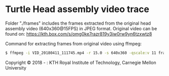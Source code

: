 # Turtle Head assembly video trace

Folder "./frames" includes the frames extracted from the original head assembly video (640x360@15FPS) in JPEG format.
Original video can be found on: https://kth.box.com/s/omg0ke7razr819y3iw0rw9yn6tzxwtz8 

Command for extracting frames from original video using ffmpeg:

```bash
$ ffmpeg -i VID_20180411_111745.mp4 -r 15.0 -s 640x360 -qscale:v 11 frames/frame_%03d.jpeg
```

Copyright © 2018 - : KTH Royal Institute of Technology, Carnegie Mellon University
